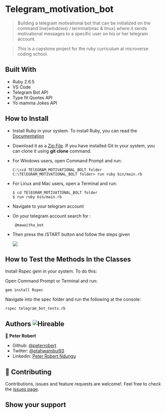 # Telegram_motivation_bot
> Building a telegram motivational bot that can be initialized on the command line(windows) / terminal(mac &amp; linux) where it sends    motivational messages to a specific user on his or her telegram account.

 > This is a capstone project for the ruby curriculum at microverse coding school.

## Built With

- Ruby 2.6.5
- VS Code
- Telegram Bot API
- Type fit Quotes API
- Yo mamma Jokes API

## How to Install

- Install Ruby in your system. To install Ruby, you can read the [Documentation](https://www.ruby-lang.org/en/documentation/installation/)
- Download it as a [Zip File](https://github.com/peterrobert/Telegram_motivation_bolt.git). If you have installed Git in your system, you can clone it using **git clone** command.
- For Windows users, open Command Prompt and run:
    ```console
    C:\>cd TElEGRAM_MOTIVATIONAL_BOLT folder
    C:\TElEGRAM_MOTIVATIONAL_BOLT folder> run ruby bin/main.rb
    ```
- For Linux and Mac users, open a Terminal and run:
    ```console
    $ cd TElEGRAM_MOTIVATIONAL_BOLT folder
    $ run ruby bin/main.rb
    ``` 
- Navigate to your telegram account

- On your telegram account search for :
  ```
   @mawaitha_bot

   ``` 
- Then press the /START button and follow the steps given

     ![](img/ezgif.com-crop.gif)

## How to Test the Methods In the Classes


 Install Rspec gem in your system. To do this:

 Open Command Prompt or Terminal and run:

  ```console
  gem install Rspec
  ```

 Navigate into the spec folder and run the following at the console:

   ```console
   rspec telegram_bot_tests.rb
   ```

## Authors  ![Hireable](https://img.shields.io/badge/HIREABLE-YES-yellowgreen&?style=for-the-badge)

👤 **Peter Robert**

- Github: [@peterrobert](https://github.com/peterrobert)
- Twitter: [@ptahwambui93](https://twitter.com/Ptahwambui93)
- Linkedin: [Peter Robert Ndungu](https://www.linkedin.com/in/peter-rob-ndungu/)

## 🤝 Contributing

Contributions, issues and feature requests are welcome!. Feel free to check the [issues page](issues/).

## Show your support
